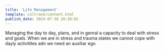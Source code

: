 ```yaml
---
title: 'Life Management'
template: coltrane/content.html
publish_date: 2024-07-30 20:20:01
---
```


Managing the day to day, plans, and in genral a capacity to deal with stress and goals.
When we are in stress and trauma states we cannot cope with dayly activitites adn we need an auxiliar ego